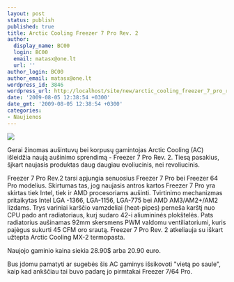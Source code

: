 ```yaml
---
layout: post
status: publish
published: true
title: Arctic Cooling Freezer 7 Pro Rev. 2
author:
  display_name: BC00
  login: BC00
  email: matasx@one.lt
  url: ''
author_login: BC00
author_email: matasx@one.lt
wordpress_id: 3846
wordpress_url: http://localhost/site/new/arctic_cooling_freezer_7_pro_rev_2/
date: '2009-08-05 12:38:54 +0300'
date_gmt: '2009-08-05 12:38:54 +0300'
categories:
- Naujienos
---
```

<div class="imgright"><img src="http://www.techpowerup.com/img/09-08-05/23c_thm.jpg"  /></div>
<p>Gerai žinomas aušintuvų bei korpusų gamintojas Arctic Cooling (AC) išleidžia naują aušinimo sprendimą - Freezer 7 Pro Rev. 2. Tiesą pasakius, šįkart naujasis produktas daug daugiau evoliucinis, nei revoliucinis.</p>
<p>Freezer 7 Pro Rev.2 tarsi apjungia senuosius Freezer 7 Pro bei Freezer 64 Pro modelius. Skirtumas tas, jog naujasis antros kartos Freezer 7 Pro yra skirtas tiek Intel, tiek ir AMD procesoriams aušinti. Tvirtinimo mechanizmas pritaikytas Intel LGA -1366, LGA-1156, LGA-775 bei AMD AM3/AM2+/AM2 lizdams. Trys variniai karščio vamzdeliai (heat-pipes) perneša karštį nuo CPU pado ant radiatoriaus, kurį sudaro 42-i aliumininės plokštelės. Pats radiatorius aušinamas 92mm skersmens PWM valdomu ventiliatoriumi, kuris pajėgus sukurti 45 CFM oro srautą. Freezer 7 Pro Rev. 2 atkeliauja su iškart užtepta Arctic Cooling MX-2 termopasta.</p>
<p>Naujojo gaminio kaina siekia 28.90$ arba 20.90 euro.</p>
<p>Bus įdomu pamatyti ar sugebės šis AC gaminys išsikovoti "vietą po saule", kaip kad ankščiau tai buvo padarę jo pirmtakai Freezer 7/64 Pro.<br /></p>

